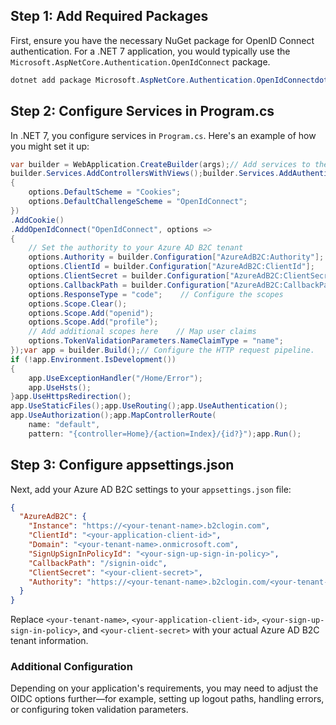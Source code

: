 ## Step 1: Add Required Packages

First, ensure you have the necessary NuGet package for OpenID Connect authentication. For a .NET 7 application, you would typically use the `Microsoft.AspNetCore.Authentication.OpenIdConnect` package.

```powershell
dotnet add package Microsoft.AspNetCore.Authentication.OpenIdConnectdotnet add package Microsoft.Identity.Web
```

## Step 2: Configure Services in Program.cs

In .NET 7, you configure services in `Program.cs`. Here's an example of how you might set it up:

```csharp
var builder = WebApplication.CreateBuilder(args);// Add services to the container.
builder.Services.AddControllersWithViews();builder.Services.AddAuthentication(options =>
{
    options.DefaultScheme = "Cookies";
    options.DefaultChallengeScheme = "OpenIdConnect";
})
.AddCookie()
.AddOpenIdConnect("OpenIdConnect", options =>
{
    // Set the authority to your Azure AD B2C tenant
    options.Authority = builder.Configuration["AzureAdB2C:Authority"];    // Configure the Azure AD B2C Client ID and Client Secret
    options.ClientId = builder.Configuration["AzureAdB2C:ClientId"];
    options.ClientSecret = builder.Configuration["AzureAdB2C:ClientSecret"];    // Configure the callback path
    options.CallbackPath = builder.Configuration["AzureAdB2C:CallbackPath"];    // Set the correct response type
    options.ResponseType = "code";    // Configure the scopes
    options.Scope.Clear();
    options.Scope.Add("openid");
    options.Scope.Add("profile");
    // Add additional scopes here    // Map user claims
    options.TokenValidationParameters.NameClaimType = "name";
});var app = builder.Build();// Configure the HTTP request pipeline.
if (!app.Environment.IsDevelopment())
{
    app.UseExceptionHandler("/Home/Error");
    app.UseHsts();
}app.UseHttpsRedirection();
app.UseStaticFiles();app.UseRouting();app.UseAuthentication();
app.UseAuthorization();app.MapControllerRoute(
    name: "default",
    pattern: "{controller=Home}/{action=Index}/{id?}");app.Run();
```

## Step 3: Configure appsettings.json

Next, add your Azure AD B2C settings to your `appsettings.json` file:

```json
{
  "AzureAdB2C": {
    "Instance": "https://<your-tenant-name>.b2clogin.com",
    "ClientId": "<your-application-client-id>",
    "Domain": "<your-tenant-name>.onmicrosoft.com",
    "SignUpSignInPolicyId": "<your-sign-up-sign-in-policy>",
    "CallbackPath": "/signin-oidc",
    "ClientSecret": "<your-client-secret>",
    "Authority": "https://<your-tenant-name>.b2clogin.com/<your-tenant-name>.onmicrosoft.com/<your-sign-up-sign-in-policy>"
  }
}
```

Replace `<your-tenant-name>`, `<your-application-client-id>`, `<your-sign-up-sign-in-policy>`, and `<your-client-secret>` with your actual Azure AD B2C tenant information.

### Additional Configuration

Depending on your application's requirements, you may need to adjust the OIDC options further—for example, setting up logout paths, handling errors, or configuring token validation parameters.
